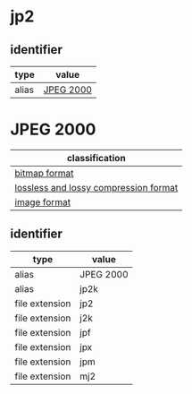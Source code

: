 # jp2

## identifier
| type              | value
| ----------------- | -----
| alias             | [JPEG 2000](#jpeg-2000)

# JPEG 2000
| classification
| --------------
| [bitmap format](bitmap.md)
| [lossless and lossy compression format](compression.md)
| [image format](image.md)

## identifier
| type              | value
| ----------------- | -----
| alias             | JPEG 2000
| alias             | jp2k
| file extension    | jp2
| file extension    | j2k
| file extension    | jpf
| file extension    | jpx
| file extension    | jpm
| file extension    | mj2
